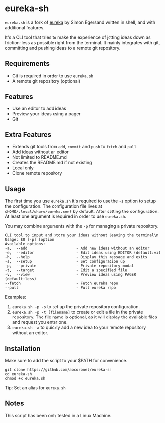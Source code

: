# eureka-sh

`eureka.sh` is a fork of [eureka](https://github.com/simeg/eureka) by Simon Egersand written in shell, and with additional features.

It's a CLI tool that tries to make the experience of jotting ideas down as friction-less as possible right from the terminal. It mainly integrates with git, committing and pushing ideas to a remote git repository.

## Requirements

- Git is required in order to use `eureka.sh`
- A remote git repository (optional)

## Features

- Use an editor to add ideas
- Preview your ideas using a pager
- Git

## Extra Features

- Extends git tools from `add`, `commit` and `push` to `fetch` and `pull`
- Add ideas without an editor
- Not limited to README.md
- Creates the README.md if not existing
- Local only
- Clone remote repository

## Usage

The first time you use `eureka.sh` it's required to use the `-s` option to setup the configuration. The configuration file lives at `$HOME/.local/share/eureka.conf` by default.
After setting the configuration. At least one argument is required in order to use `eureka.sh`.

You may combine arguments with the `-p` for managing a private repository.

```
CLI tool to input and store your ideas without leaving the terminal\n
Usage: $0 [-p] [option]
Available options:
-a,  --add                      - Add new ideas without an editor
-e,  --editor                   - Edit ideas using EDITOR (default:vi)
-h,  --help                     - Display this message and exits
-s,  --setup                    - Set configuration up
-p,  --private                  - Private repository modal
-t,  --target                   - Edit a specified file
-v,  --view                     - Preview ideas using PAGER (default:less)
--fetch                         - Fetch eureka repo
--pull                          - Pull eureka repo
```

Examples:

1. `eureka.sh -p -s` to set up the private repository configuration.
2. `eureka.sh -p -t [filename]` to create or edit a file in the private repository. The file name is optional, as it will display the available files and request you enter one.
3. `eureka.sh -a` to quickly add a new idea to your remote repository without an editor.

## Installation

Make sure to add the script to your $PATH for convenience.

```
git clone https://github.com/aocoronel/eureka-sh
cd eureka-sh
chmod +x eureka.sh
```

Tip: Set an alias for `eureka.sh`

## Notes

This script has been only tested in a Linux Machine.
